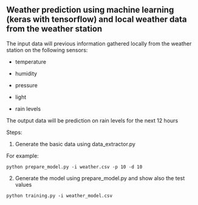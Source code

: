 ## Weather prediction using machine learning (keras with tensorflow) and local weather data from the weather station


The input data will previous information gathered locally from the weather station on the following sensors:

- temperature 

- humidity

- pressure

- light

- rain levels

The output data will be prediction on rain levels for the next 12 hours

Steps:

1. Generate the basic data using data_extractor.py

For example:

````
python prepare_model.py -i weather.csv -p 10 -d 10
````

2. Generate the model using prepare_model.py and show also the test values

````
python training.py -i weather_model.csv
````
